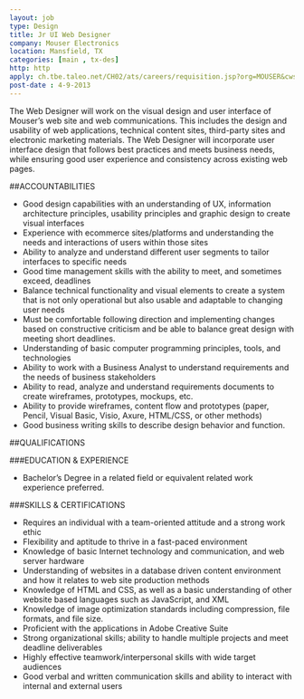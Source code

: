 ```yaml
---
layout: job
type: Design
title: Jr UI Web Designer
company: Mouser Electronics	
location: Mansfield, TX
categories: [main , tx-des]
http: http
apply: ch.tbe.taleo.net/CH02/ats/careers/requisition.jsp?org=MOUSER&cws=1&rid=947
post-date : 4-9-2013
---
```


The Web Designer will work on the visual design and user interface of Mouser’s web site and web communications. This includes the design and usability of web applications, technical content sites, third-party sites and electronic marketing materials. The Web Designer will incorporate user interface design that follows best practices and meets business needs, while ensuring good user experience and consistency across existing web pages.

##ACCOUNTABILITIES
* Good design capabilities with an understanding of UX, information architecture principles, usability principles and graphic design to create visual interfaces
* Experience with ecommerce sites/platforms and understanding the needs and interactions of users within those sites
* Ability to analyze and understand different user segments to tailor interfaces to specific needs
* Good time management skills with the ability to meet, and sometimes exceed, deadlines
* Balance technical functionality and visual elements to create a system that is not only operational but also usable and adaptable to changing user needs
* Must be comfortable following direction and implementing changes based on constructive criticism and be able to balance great design with meeting short deadlines.
* Understanding of basic computer programming principles, tools, and technologies
* Ability to work with a Business Analyst to understand requirements and the needs of business stakeholders
* Ability to read, analyze and understand requirements documents to create wireframes, prototypes, mockups, etc.
* Ability to provide wireframes, content flow and prototypes (paper, Pencil, Visual Basic, Visio, Axure, HTML/CSS, or other methods)
* Good business writing skills to describe design behavior and function.

##QUALIFICATIONS

###EDUCATION & EXPERIENCE
* Bachelor’s Degree in a related field or equivalent related work experience preferred.

###SKILLS & CERTIFICATIONS
* Requires an individual with a team-oriented attitude and a strong work ethic
* Flexibility and aptitude to thrive in a fast-paced environment
* Knowledge of basic Internet technology and communication, and web server hardware
* Understanding of websites in a database driven content environment and how it relates to web site production methods
* Knowledge of HTML and CSS, as well as a basic understanding of other website based languages such as JavaScript, and XML
* Knowledge of image optimization standards including compression, file formats, and file size.
* Proficient with the applications in Adobe Creative Suite
* Strong organizational skills; ability to handle multiple projects and meet deadline deliverables
* Highly effective teamwork/interpersonal skills with wide target audiences
* Good verbal and written communication skills and ability to interact with internal and external users